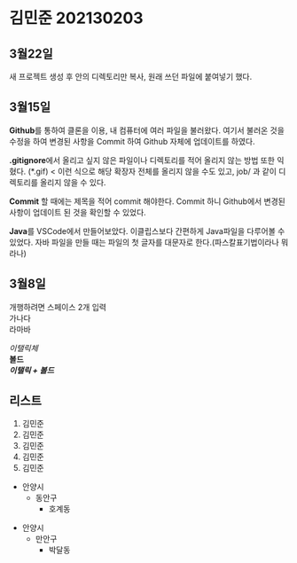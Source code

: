 # 김민준 202130203

## 3월22일
새 프로젝트 생성 후 안의 디렉토리만 복사, 원래 쓰던 파일에 붙여넣기 했다.

## 3월15일
**Github**를 통하여 클론을 이용, 내 컴퓨터에 여러 파일을 불러왔다.
여기서 불러온 것을 수정을 하여 변경된 사항을 Commit 하여 Github 자체에 업데이트를 하였다.

 **.gitignore**에서 올리고 싶지 않은 파일이나 디렉토리를 적어 올리지 않는 방법 또한 익혔다.
 (*.gif) < 이런 식으로 해당 확장자 전체를 올리지 않을 수도 있고, job/ 과 같이 디렉토리를 올리지 않을 수 있다.

 **Commit** 할 때에는 제목을 적어 commit 해야한다. Commit 하니 Github에서 변경된 사항이 업데이트 된 것을 확인할 수 있었다.

 **Java**를 VSCode에서 만들어보았다. 이클립스보다 간편하게 Java파일을 다루어볼 수 있었다. 자바 파일을 만들 때는 파일의 첫 글자를 대문자로 한다.(파스칼표기법이라나 뭐라나)

 ## 3월8일
 개행하려면 스페이스 2개 입력  
가나다  
라마바  

*이탤릭체*  
**볼드**  
***이탤릭 + 볼드***  

## 리스트 <list>
1. 김민준
2. 김민준
8. 김민준
4. 김민준
5. 김민준

* 안양시
    * 동안구
        * 호계동
- 안양시
    - 만안구
        - 박달동